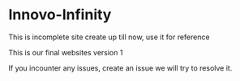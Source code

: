 # Innovo-Infinity
This is incomplete site create up till now, use it for reference

This is our final websites version 1

If you incounter any issues, create an issue we will try to resolve it.
